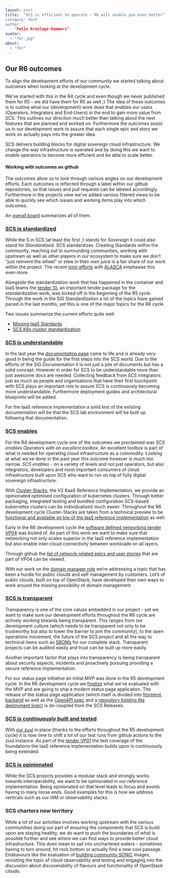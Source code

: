 ```yaml
---
layout: post
title:  "SCS is efficient to operate - R6 will enable you even better”
category: tech
author:
  - "Felix Kronlage-Dammers"
avatar:
  - "fkr.jpg"
about:
  - "fkr"
---
```


## Our R6 outcomes 

To align the development efforts of our community we started talking about *outcomes* when looking at the development cycle.

We've started with this in the R4 cycle and even though we never published them for R5 - we did have them for R5 as well ;)
The idea of these outcomes is to outline what our (development) work does that enables our users (Operators, Integrators and End-Users) in the end to gain more value from SCS. This outlines our direction much better than talking about the next features that are planned and worked on. Furthermore the outcomes assist us in our development work to assure that each single epic and story we work on actually pays into the greater idea.

SCS delivers building blocks for digital sovereign cloud infrastructure.  We change the way infrastructure is operated and by doing this we want to enable operators to become more efficient and be able to scale better.

#### Working with outcomes on github

The outcomes allow us to look through various angles on our development efforts. Each outcomes is reflected through a label within our github repositories, so that issues and pull requests can be labeled accordingly. Furthermore in the projects view we've added various filtered views to be able to quickly see which issues and working items play into which outcomes.

An [overall board](https://github.com/orgs/SovereignCloudStack/projects/6/views/28) summarizes all of them.


### [SCS is standardized](https://github.com/orgs/SovereignCloudStack/projects/6/views/23)

While the S in SCS (at least the first ;) stands for *Sovereign* it could also stand for *Standardized*.
SCS standardizes. Creating Standards within the community, reaching out to surrounding communities, working with upstream as well as other players in our ecosystem to make sure we don’t “just reinvent the wheel” or stew in their own juice is a fair share of our work within the project.
The recent [joint-efforts](https://scs.community/2023/11/27/joint-standardization/) with [ALASCA](https://alasca.cloud) emphasise this even more.

Alongside the standardization work that has happened in the container and IaaS teams the [tender 10](https://scs.community/tenders/lot10), an important tender package for the standardization work, was kicked off in the beginning of the R5 cycle. Through the work in the SIG Standardization a lot of the topics have gained paced in the last months, yet this is one of the major topics for the R6 cycle.

Two issues summarize the current efforts quite well:

* [Missing IaaS Standards](https://github.com/SovereignCloudStack/standards/issues/285)
* [SCS K8s cluster standardization](https://github.com/sovereigncloudstack/issues/issues/181)

### [SCS is understandable](https://github.com/orgs/SovereignCloudStack/projects/6/views/22)

In the last year the [documentation page](https://docs.scs.community) came to life and is already very good in being the guide for the first steps into the SCS world. Due to the efforts of the SIG Documentation it is not just a pile of documents but has a solid concept. However in order for SCS to be understandable more than just awesome docs are needed. Collecting feedback from SCS integrators just as much as people and organisations that have their first touchpoint with SCS plays an important role to assure SCS is continuously becoming more understandable. Furthermore deployment guides and architectural blueprints will be added.

For the IaaS reference implementation a solid test of the existing documentation will be that the SCS lab environment will be built up following that documentation.

### [SCS enables](https://github.com/orgs/SovereignCloudStack/projects/6/views/20)

For the R4 development cycle one of the outcomes we proclaimed was *SCS enables Operators with an excellent toolbox*. An excellent toolbox is part of what is needed for operating cloud infrastructure as a commodity. Looking at what we’ve done in the past year this outcome however is much too narrow.
*SCS enables* - on a variety of levels and not just operators, but also integrators, developers and most important consumers of cloud infrastructure built upon SCS who want to run on top of fully digital sovereign infrastructure.

With [Cluster-Stacks](https://github.com/sovereignCloudStack/cluster-stacks), the V2 KaaS Reference Implementation, we provide an opinionated optimised configuration of kubernetes clusters. Through better packaging, integrated testing and bundled configuration SCS-based kubernetes clusters can be individualised much easier.
Throughout the R6 development cycle Cluster-Stacks are taken from a technical preview to be [functional and available on top of the IaaS reference implementation](https://github.com/SovereignCloudStack/issues/milestone/8) as well.

Early in the R6 development cycle the [software defined networking tender VP04](https://scs.community/tenders/lot4) was kicked of. As part of this work we want to make sure that
networking not only scales superior in the IaaS reference implementation but also enable inter-cloud connectivity between
workloads on all layers.

Through github the [list of network-related epics and user stories](https://github.com/SovereignCloudStack/issues/issues?q=is%3Aopen+is%3Aissue+label%3ASCS-VP04) that are part of VP04 can be viewed.

With our work on the [domain manager role](https://github.com/SovereignCloudStack/issues/issues/184) we’re addressing a topic that has been a hurdle for public clouds and self management by customers. Lot’s of public clouds, built on top of OpenStack, have developed their own ways to work around the missing possibility of domain management.

### [SCS is transparent](https://github.com/orgs/SovereignCloudStack/projects/6/views/30)

Transparency is one of the core values embedded in our project - yet we want to make sure our development efforts throughout the R6 cycle are actively working towards being transparent. This ranges from our development culture (which needs to be transparent not only to be trustworthy but also to lower the barrier to join the community), to the open operations movement, the future of the SCS project and all the way to technical items such as [SBOMs](https://en.wikipedia.org/wiki/Software_supply_chain) for our complete stack.
Transparent projects can be audited easily and trust can be built up more easily.

Another important factor that plays into transparency is being transparent about security aspects, incidents and proactively pursuing providing a secure reference implementation. 

For our status page initiative an initial MVP was done in the R5 development cycle. In the R6 development cycle we [finalize](https://github.com/SovereignCloudStack/issues/issues?q=is%3Aopen+is%3Aissue+label%3Astatus-page) what we’ve evaluated with the MVP and are going to ship a modern status page application. The release of the status page application (which itself is divided into [frontend](https://github.com/SovereignCloudStack/status-page-web), [backend](github.com/sovereignCloudStack/status-page-api) as well as the [OpenAPI spec](https://github.com/SovereignCloudStack/status-page-openapi) and a [repository holding the deployment logic](https://github.com/SovereignCloudStack/status-page-deployment)) is de-coupled from the SCS Releases.

### [SCS is continuously built and tested](https://github.com/orgs/SovereignCloudStack/projects/6/views/21)

With [our zuul](https://zuul.scs.community) in place (thanks to the efforts throughout the R5 development cycle) it is now time to shift a lot of our test runs from github actions to the zuul instance.
As part of the [tender VP01](https://scs.community/tenders/lot1) the test coverage of the foundations the IaaS reference implementation builds upon is continuously being extended.

### [SCS is opinionated](https://github.com/orgs/SovereignCloudStack/projects/6/views/29)

While the SCS projects provides a modular stack and strongly works towards interoperability, we want to be opinionated in our reference implementation. Being opinionated on that level leads to focus and avoids having to many loose ends. Good examples for this is how we address verticals such as our IAM or observability stacks.

### SCS charters new territory

While a lot of our activities involves working upstream with the various communities doing our part of ensuring the components that SCS is build upon are staying healthy, we do want to push the boundaries of what is possible further and see where we can find ways to provide better cloud infrastructure. This does mean to sail into unchartered waters - sometimes having to turn around, hit rock bottom or actually find a new cool passage.
Endeavours like the evaluation of [building community SONiC](https://github.com/SovereignCloudStack/issues/issues?q=is%3Aopen+is%3Aissue+label%3ASCS-VP04+sonic) images, revisiting the topic of cloud observability and testing and engaging into the discussion about discoverability of flavours and functionality of OpenStack clouds.

